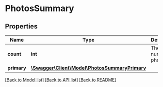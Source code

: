 # PhotosSummary

## Properties
Name | Type | Description | Notes
------------ | ------------- | ------------- | -------------
**count** | **int** | The number of photos | [optional] 
**primary** | [**\Swagger\Client\Model\PhotosSummaryPrimary**](PhotosSummaryPrimary.md) |  | [optional] 

[[Back to Model list]](../../README.md#documentation-for-models) [[Back to API list]](../../README.md#documentation-for-api-endpoints) [[Back to README]](../../README.md)


